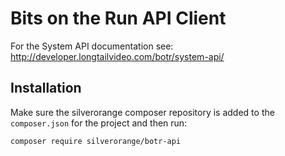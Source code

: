 Bits on the Run API Client
==========================
For the System API documentation see:
http://developer.longtailvideo.com/botr/system-api/

Installation
------------
Make sure the silverorange composer repository is added to the `composer.json`
for the project and then run:

```sh
composer require silverorange/botr-api
```
